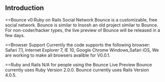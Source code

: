 Introduction
------------
==Bounce v0:Ruby on Rails Social Network
Bounce is a customizable, free social network. Bounce is similar to Insosh an old project similar to Bounce. 
For non-coder/hacker types, the live preview of Bounce will be released in a few days. 

==Browser Support
Currently the code supports the following browser: Safari 7.1, Internet Explorer 7, IE 10, Google Chrome Windows,Safari iOS,
We are working to make all browsers avalible for V0.0.1.

==Ruby and Rails
N/A for people using the Bounce Live Preview
Bounce currently uses Ruby Version 2.0.0.
Bounce currently uses Rails Version 4.0.5.

